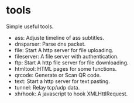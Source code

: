 # tools

Simple useful tools.
- ass: Adjuste timeline of ass subtitles.
- dnsparser: Parse dns packet.
- file: Start A http server for file uploading.
- fileserver: A file server with authentication.
- ftp: Start A http file server for file downloading.
- htmltool: HTML pages for some functions.
- qrcode: Generate or Scan QR code.
- text: Start a http server for text pasting.
- tunnel: Relay tcp/udp data.
- xhrhook: A javascript to hook XMLHttlRequest.
